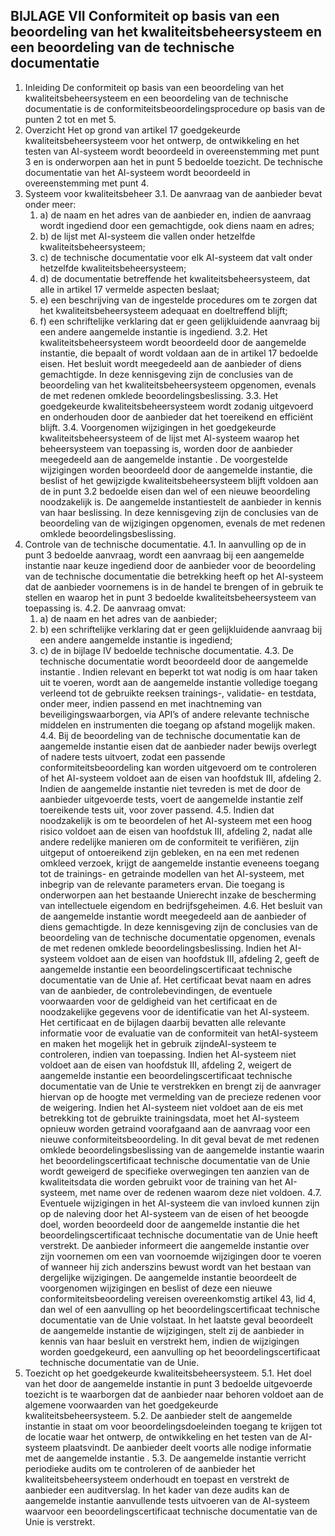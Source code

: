 ## BIJLAGE VII Conformiteit op basis van een beoordeling van het kwaliteitsbeheersysteem en een beoordeling van de technische documentatie

1. Inleiding
   De conformiteit op basis van een beoordeling van het kwaliteitsbeheersysteem en een beoordeling van de technische documentatie is de conformiteitsbeoordelingsprocedure op basis van de punten 2 tot en met 5.
2. Overzicht
   Het op grond van artikel 17 goedgekeurde kwaliteitsbeheersysteem voor het ontwerp, de ontwikkeling en het testen van AI-systeem wordt beoordeeld in overeenstemming met punt 3 en is onderworpen aan het in punt 5 bedoelde toezicht. De technische documentatie van het AI-systeem wordt beoordeeld in overeenstemming met punt 4.
3. Systeem voor kwaliteitsbeheer
   3.1. De aanvraag van de aanbieder bevat onder meer:
   1. a) de naam en het adres van de aanbieder en, indien de aanvraag wordt ingediend door een gemachtigde, ook diens naam en adres;
   2. b) de lijst met AI-systeem die vallen onder hetzelfde kwaliteitsbeheersysteem;
   3. c) de technische documentatie voor elk AI-systeem dat valt onder hetzelfde kwaliteitsbeheersysteem;
   4. d) de documentatie betreffende het kwaliteitsbeheersysteem, dat alle in artikel 17 vermelde aspecten beslaat;
   5. e) een beschrijving van de ingestelde procedures om te zorgen dat het kwaliteitsbeheersysteem adequaat en doeltreffend blijft;
   6. f) een schriftelijke verklaring dat er geen gelijkluidende aanvraag bij een andere aangemelde instantie is ingediend.
      3.2. Het kwaliteitsbeheersysteem wordt beoordeeld door de aangemelde instantie, die bepaalt of wordt voldaan aan de in artikel 17 bedoelde eisen.
      Het besluit wordt meegedeeld aan de aanbieder of diens gemachtigde. In deze kennisgeving zijn de conclusies van de beoordeling van het kwaliteitsbeheersysteem opgenomen, evenals de met redenen omklede beoordelingsbeslissing.
      3.3. Het goedgekeurde kwaliteitsbeheersysteem wordt zodanig uitgevoerd en onderhouden door de aanbieder dat het toereikend en efficiënt blijft.
      3.4. Voorgenomen wijzigingen in het goedgekeurde kwaliteitsbeheersysteem of de lijst met AI-systeem waarop het beheersysteem van toepassing is, worden door de aanbieder meegedeeld aan de aangemelde instantie .
      De voorgestelde wijzigingen worden beoordeeld door de aangemelde instantie, die beslist of het gewijzigde kwaliteitsbeheersysteem blijft voldoen aan de in punt 3.2 bedoelde eisen dan wel of een nieuwe beoordeling noodzakelijk is.
      De aangemelde instantiestelt de aanbieder in kennis van haar beslissing. In deze kennisgeving zijn de conclusies van de beoordeling van de wijzigingen opgenomen, evenals de met redenen omklede beoordelingsbeslissing.
4. Controle van de technische documentatie.
   4.1. In aanvulling op de in punt 3 bedoelde aanvraag, wordt een aanvraag bij een aangemelde instantie naar keuze ingediend door de aanbieder voor de beoordeling van de technische documentatie die betrekking heeft op het AI-systeem dat de aanbieder voornemens is in de handel te brengen of in gebruik te stellen en waarop het in punt 3 bedoelde kwaliteitsbeheersysteem van toepassing is.
   4.2. De aanvraag omvat:
   1. a) de naam en het adres van de aanbieder;
   2. b) een schriftelijke verklaring dat er geen gelijkluidende aanvraag bij een andere aangemelde instantie is ingediend;
   3. c) de in bijlage IV bedoelde technische documentatie.
      4.3. De technische documentatie wordt beoordeeld door de aangemelde instantie . Indien relevant en beperkt tot wat nodig is om haar taken uit te voeren, wordt aan de aangemelde instantie volledige toegang verleend tot de gebruikte reeksen trainings-, validatie- en testdata, onder meer, indien passend en met inachtneming van beveiligingswaarborgen, via API’s of andere relevante technische middelen en instrumenten die toegang op afstand mogelijk maken.
      4.4. Bij de beoordeling van de technische documentatie kan de aangemelde instantie eisen dat de aanbieder nader bewijs overlegt of nadere tests uitvoert, zodat een passende conformiteitsbeoordeling kan worden uitgevoerd om te controleren of het AI-systeem voldoet aan de eisen van hoofdstuk III, afdeling 2. Indien de aangemelde instantie niet tevreden is met de door de aanbieder uitgevoerde tests, voert de aangemelde instantie zelf toereikende tests uit, voor zover passend.
      4.5. Indien dat noodzakelijk is om te beoordelen of het AI-systeem met een hoog risico voldoet aan de eisen van hoofdstuk III, afdeling 2, nadat alle andere redelijke manieren om de conformiteit te verifiëren, zijn uitgeput of ontoereikend zijn gebleken, en na een met redenen omkleed verzoek, krijgt de aangemelde instantie eveneens toegang tot de trainings- en getrainde modellen van het AI-systeem, met inbegrip van de relevante parameters ervan. Die toegang is onderworpen aan het bestaande Unierecht inzake de bescherming van intellectuele eigendom en bedrijfsgeheimen.
      4.6. Het besluit van de aangemelde instantie wordt meegedeeld aan de aanbieder of diens gemachtigde. In deze kennisgeving zijn de conclusies van de beoordeling van de technische documentatie opgenomen, evenals de met redenen omklede beoordelingsbeslissing.
      Indien het AI-systeem voldoet aan de eisen van hoofdstuk III, afdeling 2, geeft de aangemelde instantie een beoordelingscertificaat technische documentatie van de Unie af. Het certificaat bevat naam en adres van de aanbieder, de controlebevindingen, de eventuele voorwaarden voor de geldigheid van het certificaat en de noodzakelijke gegevens voor de identificatie van het AI-systeem.
      Het certificaat en de bijlagen daarbij bevatten alle relevante informatie voor de evaluatie van de conformiteit van hetAI-systeem en maken het mogelijk het in gebruik zijndeAI-systeem te controleren, indien van toepassing.
      Indien het AI-systeem niet voldoet aan de eisen van hoofdstuk III, afdeling 2, weigert de aangemelde instantie een beoordelingscertificaat technische documentatie van de Unie te verstrekken en brengt zij de aanvrager hiervan op de hoogte met vermelding van de precieze redenen voor de weigering.
      Indien het AI-systeem niet voldoet aan de eis met betrekking tot de gebruikte trainingsdata, moet het AI-systeem opnieuw worden getraind voorafgaand aan de aanvraag voor een nieuwe conformiteitsbeoordeling. In dit geval bevat de met redenen omklede beoordelingsbeslissing van de aangemelde instantie waarin het beoordelingscertificaat technische documentatie van de Unie wordt geweigerd de specifieke overwegingen ten aanzien van de kwaliteitsdata die worden gebruikt voor de training van het AI-systeem, met name over de redenen waarom deze niet voldoen.
      4.7. Eventuele wijzigingen in het AI-systeem die van invloed kunnen zijn op de naleving door het AI-systeem van de eisen of het beoogde doel, worden beoordeeld door de aangemelde instantie die het beoordelingscertificaat technische documentatie van de Unie heeft verstrekt. De aanbieder informeert die aangemelde instantie over zijn voornemen om een van voornoemde wijzigingen door te voeren of wanneer hij zich anderszins bewust wordt van het bestaan van dergelijke wijzigingen. De aangemelde instantie beoordeelt de voorgenomen wijzigingen en beslist of deze een nieuwe conformiteitsbeoordeling vereisen overeenkomstig artikel 43, lid 4, dan wel of een aanvulling op het beoordelingscertificaat technische documentatie van de Unie volstaat. In het laatste geval beoordeelt de aangemelde instantie de wijzigingen, stelt zij de aanbieder in kennis van haar besluit en verstrekt hem, indien de wijzigingen worden goedgekeurd, een aanvulling op het beoordelingscertificaat technische documentatie van de Unie.
5. Toezicht op het goedgekeurde kwaliteitsbeheersysteem.
   5.1. Het doel van het door de aangemelde instantie in punt 3 bedoelde uitgevoerde toezicht is te waarborgen dat de aanbieder naar behoren voldoet aan de algemene voorwaarden van het goedgekeurde kwaliteitsbeheersysteem.
   5.2. De aanbieder stelt de aangemelde instantie in staat om voor beoordelingsdoeleinden toegang te krijgen tot de locatie waar het ontwerp, de ontwikkeling en het testen van de AI-systeem plaatsvindt. De aanbieder deelt voorts alle nodige informatie met de aangemelde instantie .
   5.3. De aangemelde instantie verricht periodieke audits om te controleren of de aanbieder het kwaliteitsbeheersysteem onderhoudt en toepast en verstrekt de aanbieder een auditverslag. In het kader van deze audits kan de aangemelde instantie aanvullende tests uitvoeren van de AI-systeem waarvoor een beoordelingscertificaat technische documentatie van de Unie is verstrekt.
